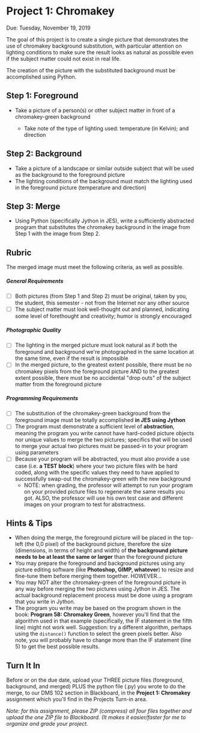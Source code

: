 # Project 1: Chromakey

Due: Tuesday, November 19, 2019

The goal of this project is to create a single picture that demonstrates the use of chromakey background substitution, with particular attention on lighting conditions to make sure the result looks as natural as possible even if the subject matter could not exist in real life.  

The creation of the picture with the substituted background must be accomplished using Python.  

## Step 1: Foreground

- Take a picture of a person(s) or other subject matter in front of a chromakey-green background
  
  - Take note of the type of lighting used: temperature (in Kelvin); and direction

## Step 2: Background

- Take a picture of a landscape or similar outside subject that will be used as the background to the foreground picture
- The lighting conditions of the background must match the lighting used in the foreground picture (temperature and direction)

## Step 3: Merge

- Using Python (specifically Jython in JES), write a sufficiently abstracted program that substitutes the chromakey background in the image from Step 1 with the image from Step 2.

## Rubric

The merged image must meet the following criteria, as well as possible.

##### General Requirements

- [ ] Both pictures (from Step 1 and Step 2) must be original, taken by you, the student, this semester - not from the Internet nor any other source
- [ ] The subject matter must look well-thought out and planned, indicating some level of forethought and creativity; humor is strongly encouraged

##### Photographic Quality

- [ ] The lighting in the merged picture must look natural as if both the foreground and background we're photographed in the same location at the same time, even if the result is impossible
- [ ] In the merged picture, to the greatest extent possible, there must be no chromakey pixels from the foreground picture AND to the greatest extent possible, there must be no accidental "drop outs" of the subject matter from the foreground picture

##### Programming Requirements

- [ ] The substitution of the chromakey-green background from the foreground image must be totally accomplished **in JES using Jython**
- [ ] The program must demonstrate a sufficient level of **abstraction**, meaning the program you write cannot have hard-coded picture objects nor unique values to merge the two pictures; specifics that will be used to merge your actual two pictures must be passed-in to your program using parameters
- [ ] Because your program will be abstracted, you must also provide a use case (i.e. **a TEST block**) where your two picture files with be hard coded, along with the specific values they need to have applied to successfully swap-out the chromakey-green with the new background
  - NOTE: when grading, the professor will attempt to run your program on your provided picture files to regenerate the same results you got.  ALSO, the professor will use his own test case and different images on your program to test for abstractness.  

## Hints & Tips

- When doing the merge, the foreground picture will be placed in the top-left (the 0,0 pixel) of the background picture, therefore the size (dimensions, in terms of height and width) of **the background picture needs to be at least the same or larger** than the foreground picture
- You may prepare the foreground and background pictures using any picture editing software (like **Photoshop, GIMP, whatever**) to resize and fine-tune them before merging them together.  HOWEVER...
- You may NOT alter the chromakey-green of the foreground picture in any way before merging the two pictures using Jython in JES.  The actual background replacement process must be done using a program that you write in Jython.
- The program you write may be based on the program shown in the book: **Program 58: Chromakey Green**, however you'll find that the algorithm used in that example (specifically, the IF statement in the fifth line) might not work well.  Suggestion: try a different algorithm, perhaps using the `distance()` function to select the green pixels better.  Also note, you will probably have to change more than the IF statement (line 5) to get the best possible results.  

## Turn It In

Before or on the due date, upload your THREE picture files (foreground, background, and merged) PLUS the python file (.py) you wrote to do the merge, to our DMS 102 section in Blackboard, in the **Project 1: Chromakey** assignment which you'll find in the Projects Turn-in area.

*Note: for this assignment, please ZIP (compress) all four files together and upload the one ZIP file to Blackboard.  (It makes it easier/faster for me to organize and grade your project.*